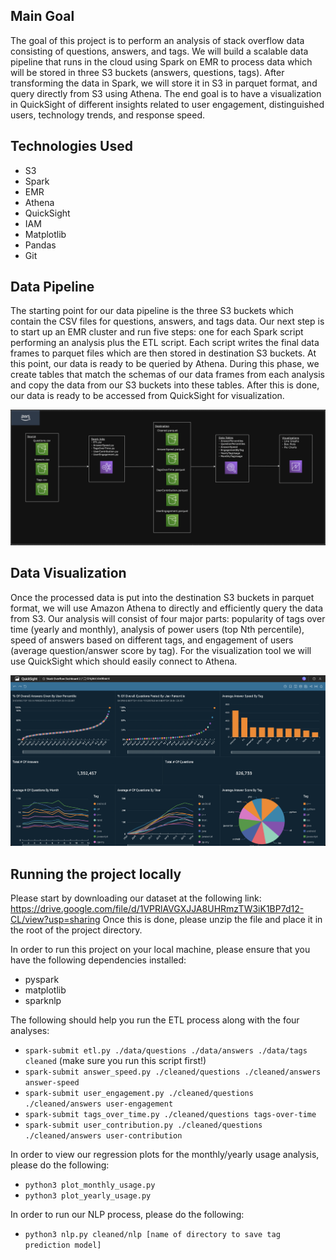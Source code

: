 ## Main Goal

The goal of this project is to perform an analysis of stack overflow data consisting of questions, answers, and tags. We will build a scalable data pipeline that runs in the cloud using Spark on EMR to process data which will be stored in three S3 buckets (answers, questions, tags). After transforming the data in Spark, we will store it in S3 in parquet format, and query directly from S3 using Athena. The end goal is to have a visualization in QuickSight of different insights related to user engagement, distinguished users, technology trends, and response speed.

## Technologies Used

- S3
- Spark
- EMR
- Athena
- QuickSight
- IAM
- Matplotlib
- Pandas
- Git

## Data Pipeline

The starting point for our data pipeline is the three S3 buckets which contain the CSV files for questions, answers, and tags data. Our next step is to start up an EMR cluster and run five steps: one for each Spark script performing an analysis plus the ETL script. Each script writes the final data frames to parquet files which are then stored in destination S3 buckets. At this point, our data is ready to be queried by Athena. During this phase, we create tables that match the schemas of our data frames from each analysis and copy the data from our S3 buckets into these tables. After this is done, our data is ready to be accessed from QuickSight for visualization.

![Design](./assets/design.png "Design")

## Data Visualization

Once the processed data is put into the destination S3 buckets in parquet format, we will use Amazon Athena to directly and efficiently query the data from S3. Our analysis will consist of four major parts: popularity of tags over time (yearly and monthly), analysis of power users (top Nth percentile), speed of answers based on different tags, and engagement of users (average question/answer score by tag). For the visualization tool we will use QuickSight which should easily connect to Athena.

![Dashboard](./assets/dashboard.png "Dashboard")

## Running the project locally
Please start by downloading our dataset at the following link: https://drive.google.com/file/d/1VPRlAVGXJJA8UHRmzTW3iK1BP7d12-CL/view?usp=sharing
Once this is done, please unzip the file and place it in the root of the project directory. 

In order to run this project on your local machine, please ensure that you have the following dependencies installed:
  - pyspark
  - matplotlib
  - sparknlp

The following should help you run the ETL process along with the four analyses:
  - `spark-submit etl.py ./data/questions ./data/answers ./data/tags cleaned` (make sure you run this script first!)
  - `spark-submit answer_speed.py ./cleaned/questions ./cleaned/answers answer-speed`
  - `spark-submit user_engagement.py ./cleaned/questions ./cleaned/answers user-engagement`
  - `spark-submit tags_over_time.py ./cleaned/questions tags-over-time`
  - `spark-submit user_contribution.py ./cleaned/questions ./cleaned/answers user-contribution`

In order to view our regression plots for the monthly/yearly usage analysis, please do the following:
  - `python3 plot_monthly_usage.py`
  - `python3 plot_yearly_usage.py`

In order to run our NLP process, please do the following:
  - `python3 nlp.py cleaned/nlp [name of directory to save tag prediction model]` 
